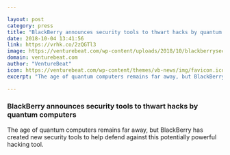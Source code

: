 ```yaml
---

layout: post
category: press
title: "BlackBerry announces security tools to thwart hacks by quantum computers"
date: 2018-10-04 13:41:56
link: https://vrhk.co/2zQGTl3
image: https://venturebeat.com/wp-content/uploads/2018/10/blackberrysec.jpeg?fit=1280%2C853&strip=all
domain: venturebeat.com
author: "VentureBeat"
icon: https://venturebeat.com/wp-content/themes/vb-news/img/favicon.ico
excerpt: "The age of quantum computers remains far away, but BlackBerry has created new security tools to help defend against this potentially powerful hacking tool."

---
```


### BlackBerry announces security tools to thwart hacks by quantum computers

The age of quantum computers remains far away, but BlackBerry has created new security tools to help defend against this potentially powerful hacking tool.